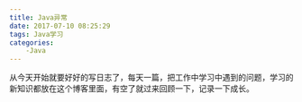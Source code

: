 ```yaml
---
title: Java异常
date: 2017-07-10 08:25:29
tags: Java学习
categories:
    -Java
---
```

 从今天开始就要好好的写日志了，每天一篇，把工作中学习中遇到的问题，学习的新知识都放在这个博客里面，有空了就过来回顾一下，记录一下成长。
<!--more-->
